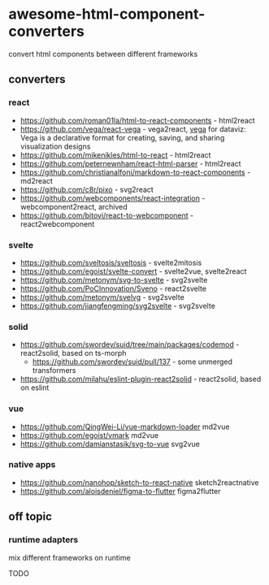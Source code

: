 # awesome-html-component-converters

convert html components between different frameworks

## converters

### react

- https://github.com/roman01la/html-to-react-components - html2react
- https://github.com/vega/react-vega - vega2react, [vega](https://vega.github.io/) for dataviz: Vega is a declarative format for creating, saving, and sharing visualization designs
- https://github.com/mikenikles/html-to-react - html2react
- https://github.com/peternewnham/react-html-parser - html2react
- https://github.com/christianalfoni/markdown-to-react-components - md2react
- https://github.com/c8r/pixo - svg2react
- https://github.com/webcomponents/react-integration - webcomponent2react, archived
- https://github.com/bitovi/react-to-webcomponent - react2webcomponent

### svelte

- https://github.com/sveltosis/sveltosis - svelte2mitosis
- https://github.com/egoist/svelte-convert - svelte2vue, svelte2react
- https://github.com/metonym/svg-to-svelte - svg2svelte
- https://github.com/PoCInnovation/Sveno - react2svelte
- https://github.com/metonym/svelvg - svg2svelte
- https://github.com/jiangfengming/svg2svelte - svg2svelte

### solid

- https://github.com/swordev/suid/tree/main/packages/codemod - react2solid, based on ts-morph
  - https://github.com/swordev/suid/pull/137 - some unmerged transformers
- https://github.com/milahu/eslint-plugin-react2solid - react2solid, based on eslint

### vue

- https://github.com/QingWei-Li/vue-markdown-loader md2vue
- https://github.com/egoist/vmark md2vue
- https://github.com/damianstasik/svg-to-vue svg2vue

### native apps

- https://github.com/nanohop/sketch-to-react-native sketch2reactnative
- https://github.com/aloisdeniel/figma-to-flutter figma2flutter

## off topic

### runtime adapters

mix different frameworks on runtime

TODO
